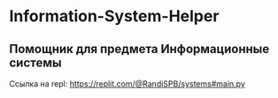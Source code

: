# Information-System-Helper
## Помощник для предмета Информационные системы
Ссылка на repl: https://replit.com/@RandiSPB/systems#main.py
